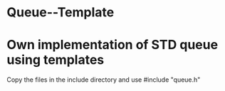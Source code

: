 # Queue--Template
# Own implementation of STD queue using templates

Copy the files in the include directory and use #include "queue.h"
